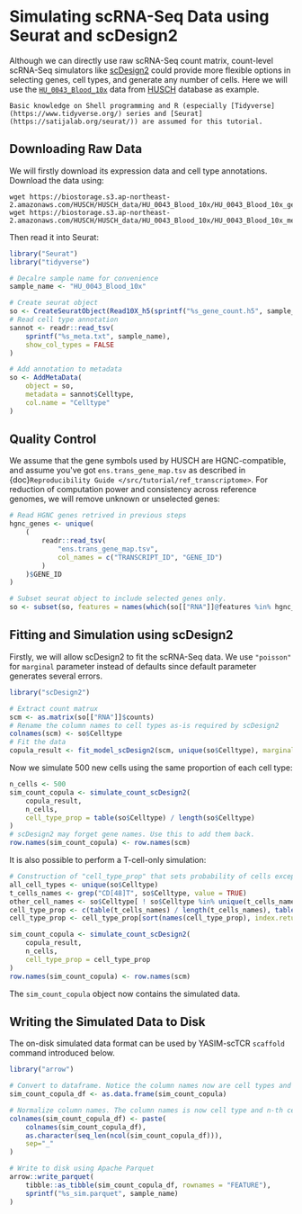 # Simulating scRNA-Seq Data using Seurat and scDesign2

Although we can directly use raw scRNA-Seq count matrix, count-level scRNA-Seq simulators like [scDesign2](https://github.com/JSB-UCLA/scDesign2) could provide more flexible options in selecting genes, cell types, and generate any number of cells. Here we will use the [`HU_0043_Blood_10x`](http://husch.comp-genomics.org/#/detail/HU_0043_Blood_10x) data from [HUSCH](http://husch.comp-genomics.org/) database as example.

```{note}
Basic knowledge on Shell programming and R (especially [Tidyverse](https://www.tidyverse.org/) series and [Seurat](https://satijalab.org/seurat/)) are assumed for this tutorial.
```

## Downloading Raw Data

We will firstly download its expression data and cell type annotations. Download the data using:

```shell
wget https://biostorage.s3.ap-northeast-2.amazonaws.com/HUSCH/HUSCH_data/HU_0043_Blood_10x/HU_0043_Blood_10x_gene_count.h5
wget https://biostorage.s3.ap-northeast-2.amazonaws.com/HUSCH/HUSCH_data/HU_0043_Blood_10x/HU_0043_Blood_10x_meta.txt
```

Then read it into Seurat:

```r
library("Seurat")
library("tidyverse")

# Decalre sample name for convenience
sample_name <- "HU_0043_Blood_10x"

# Create seurat object
so <- CreateSeuratObject(Read10X_h5(sprintf("%s_gene_count.h5", sample_name)))
# Read cell type annotation
sannot <- readr::read_tsv(
    sprintf("%s_meta.txt", sample_name),
    show_col_types = FALSE
)

# Add annotation to metadata
so <- AddMetaData(
    object = so,
    metadata = sannot$Celltype,
    col.name = "Celltype"
)
```

## Quality Control

We assume that the gene symbols used by HUSCH are HGNC-compatible, and assume you've got `ens.trans_gene_map.tsv` as described in {doc}`Reproducibility Guide </src/tutorial/ref_transcriptome>`. For reduction of computation power and consistency across reference genomes, we will remove unknown or unselected genes:

```r
# Read HGNC genes retrived in previous steps
hgnc_genes <- unique(
    (
        readr::read_tsv(
            "ens.trans_gene_map.tsv",
            col_names = c("TRANSCRIPT_ID", "GENE_ID")
        )
    )$GENE_ID
)

# Subset seurat object to include selected genes only.
so <- subset(so, features = names(which(so[["RNA"]]@features %in% hgnc_genes)))
```

## Fitting and Simulation using scDesign2

Firstly, we will allow scDesign2 to fit the scRNA-Seq data. We use `"poisson"` for `marginal` parameter instead of defaults since default parameter generates several errors.

```r
library("scDesign2")

# Extract count matrux
scm <- as.matrix(so[["RNA"]]$counts)
# Rename the column names to cell types as-is required by scDesign2
colnames(scm) <- so$Celltype
# Fit the data
copula_result <- fit_model_scDesign2(scm, unique(so$Celltype), marginal = "poisson")
```

Now we simulate 500 new cells using the same proportion of each cell type:

```r
n_cells <- 500
sim_count_copula <- simulate_count_scDesign2(
    copula_result,
    n_cells,
    cell_type_prop = table(so$Celltype) / length(so$Celltype)
)
# scDesign2 may forget gene names. Use this to add them back.
row.names(sim_count_copula) <- row.names(scm)
```

It is also possible to perform a T-cell-only simulation:

```r
# Construction of "cell_type_prop" that sets probability of cells except CD4T/CD8T to zero.
all_cell_types <- unique(so$Celltype)
t_cells_names <- grep("CD[48]T", so$Celltype, value = TRUE)
other_cell_names <- so$Celltype[ ! so$Celltype %in% unique(t_cells_names)]
cell_type_prop <- c(table(t_cells_names) / length(t_cells_names), table(other_cell_names) * 0)
cell_type_prop <- cell_type_prop[sort(names(cell_type_prop), index.return=TRUE)$ix]

sim_count_copula <- simulate_count_scDesign2(
    copula_result,
    n_cells,
    cell_type_prop = cell_type_prop
)
row.names(sim_count_copula) <- row.names(scm)
```

The `sim_count_copula` object now contains the simulated data.

## Writing the Simulated Data to Disk

The on-disk simulated data format can be used by YASIM-scTCR `scaffold` command introduced below.

```r
library("arrow")

# Convert to dataframe. Notice the column names now are cell types and are duplicated.
sim_count_copula_df <- as.data.frame(sim_count_copula)

# Normalize column names. The column names is now cell type and n-th cell separated by `-`
colnames(sim_count_copula_df) <- paste(
    colnames(sim_count_copula_df),
    as.character(seq_len(ncol(sim_count_copula_df))),
    sep="_"
)

# Write to disk using Apache Parquet
arrow::write_parquet(
    tibble::as_tibble(sim_count_copula_df, rownames = "FEATURE"),
    sprintf("%s_sim.parquet", sample_name)
)
```

